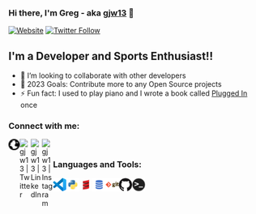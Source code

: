 ### Hi there, I'm Greg - aka [gjw13][website] 👋

[![Website](https://img.shields.io/website?label=gjw13.github.io&style=for-the-badge&url=https%3A%2F%2Fgjw13.github.io)](https://gjw13.github.io)
[![Twitter Follow](https://img.shields.io/twitter/follow/Greg_Wills1?color=1DA1F2&logo=twitter&style=for-the-badge)](https://twitter.com/Greg_Wills1)

## I'm a Developer and Sports Enthusiast!!

- 👯 I’m looking to collaborate with other developers
- 🥅 2023 Goals: Contribute more to any Open Source projects
- ⚡ Fun fact: I used to play piano and I wrote a book called [Plugged In][book] once

### Connect with me:

[<img align="left" alt="gjw13.github.io" width="22px" src="https://raw.githubusercontent.com/iconic/open-iconic/master/svg/globe.svg" />][website]
[<img align="left" alt="gjw13 | Twitter" width="22px" src="https://cdn.jsdelivr.net/npm/simple-icons@v3/icons/twitter.svg" />][twitter]
[<img align="left" alt="gjw13 | LinkedIn" width="22px" src="https://cdn.jsdelivr.net/npm/simple-icons@v3/icons/linkedin.svg" />][linkedin]
[<img align="left" alt="gjw13 | Instagram" width="22px" src="https://cdn.jsdelivr.net/npm/simple-icons@v3/icons/instagram.svg" />][instagram]
[][instagram]

<br />

### Languages and Tools:

<img align="left" alt="Visual Studio Code" width="26px" src="https://raw.githubusercontent.com/github/explore/80688e429a7d4ef2fca1e82350fe8e3517d3494d/topics/visual-studio-code/visual-studio-code.png" />
<img align="left" alt="Python" width="26px" src="https://raw.githubusercontent.com/github/explore/80688e429a7d4ef2fca1e82350fe8e3517d3494d/topics/python/python.png" />
<img align="left" alt="HTML5" width="26px" src="https://raw.githubusercontent.com/github/explore/80688e429a7d4ef2fca1e82350fe8e3517d3494d/topics/scala/scala.png" />
<img align="left" alt="SQL" width="26px" src="https://raw.githubusercontent.com/github/explore/80688e429a7d4ef2fca1e82350fe8e3517d3494d/topics/sql/sql.png" />
<img align="left" alt="Git" width="26px" src="https://raw.githubusercontent.com/github/explore/80688e429a7d4ef2fca1e82350fe8e3517d3494d/topics/git/git.png" />
<img align="left" alt="GitHub" width="26px" src="https://raw.githubusercontent.com/github/explore/78df643247d429f6cc873026c0622819ad797942/topics/github/github.png" />
<img align="left" alt="Terminal" width="26px" src="https://raw.githubusercontent.com/github/explore/80688e429a7d4ef2fca1e82350fe8e3517d3494d/topics/terminal/terminal.png" />

<br />
<br />

[website]: https://gjw13.github.io
[twitter]: https://twitter.com/Greg_Wills1
[instagram]: https://www.instagram.com/gregwills2.0/
[linkedin]: https://www.linkedin.com/in/gregoryjwills/
[book]: https://www.amazon.com/dp/B07CJKSPPR/ref=dp-kindle-redirect?_encoding=UTF8&ampbtkr=1
